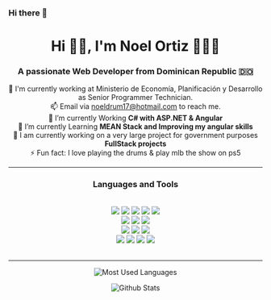 ### Hi there 👋
<h1 align="center">Hi 👋🏽, I'm Noel Ortiz 👨🏽‍💻</h1>
<h3 align="center">A passionate Web Developer from Dominican Republic 🇩🇴</h3>

<div align="center">
  🎎 I'm currently working at Ministerio de Economía, Planificación y Desarrollo as Senior Programmer Technician. <br>
  📫 Email via <a href="mailto:noeldrum17@hotmail.com">noeldrum17@hotmail.com</a> to reach me. <br>
  🌱 I’m currently Working <b> C# with ASP.NET & Angular </b> <br>
  🌱 I’m currently Learning <b> MEAN Stack and Improving my angular skills  </b> <br>
  👯 I am currently working on a very large project for government purposes <b> FullStack projects </b> <br>
  ⚡ Fun fact: I love playing the drums & play mlb the show on ps5
</div>

<hr/>

<h3 align="center">Languages and Tools</h3> <br>

<div align="center">
  <img src = "https://img.shields.io/badge/typescript-%23007ACC.svg?style=for-the-badge&logo=typescript&logoColor=white">
  <img src = "https://img.shields.io/badge/javascript-%23323330.svg?style=for-the-badge&logo=javascript&logoColor=%23F7DF1E">
  <img src = "https://img.shields.io/badge/html5-%23E34F26.svg?style=for-the-badge&logo=html5&logoColor=white">
  <img src = "https://img.shields.io/badge/css3-%231572B6.svg?style=for-the-badge&logo=css3&logoColor=white">
  <img src="https://img.shields.io/badge/c%23-%23239120.svg?style=for-the-badge&logo=c-sharp&logoColor=white">
</div>

<div align="center">
  <img src = "https://img.shields.io/badge/SASS-hotpink.svg?style=for-the-badge&logo=SASS&logoColor=white">
  <img src="https://img.shields.io/badge/bootstrap-%23563D7C.svg?style=for-the-badge&logo=bootstrap&logoColor=white">
  <img src = "https://img.shields.io/badge/angular-%23DD0031.svg?style=for-the-badge&logo=angular&logoColor=white">
</div>

<div align="center">
  <img src="https://img.shields.io/badge/JWT-black?style=for-the-badge&logo=JSON%20web%20tokens">
  <img src="https://img.shields.io/badge/Microsoft%20SQL%20Sever-CC2927?style=for-the-badge&logo=microsoft%20sql%20server&logoColor=white">
  <img src="https://img.shields.io/badge/mysql-%2300f.svg?style=for-the-badge&logo=mysql&logoColor=white">
</div>

<div align="center">
  <img src="https://img.shields.io/badge/Visual%20Studio%20Code-0078d7.svg?style=for-the-badge&logo=visual-studio-code&logoColor=white">
  <img src="https://img.shields.io/badge/Visual%20Studio-5C2D91.svg?style=for-the-badge&logo=visual-studio&logoColor=white">
  <img src="https://img.shields.io/badge/git-%23F05033.svg?style=for-the-badge&logo=git&logoColor=white">
  <img src="https://img.shields.io/badge/github-%23121011.svg?style=for-the-badge&logo=github&logoColor=white">
</div>

<br>
<hr/>

<div align="center">
  <p>
    <img src="https://github-readme-stats.vercel.app/api/top-langs?username=NoelDevs17&theme=tokyonight&layout=compact" alt="Most Used Languages" />
  </p>

  <p>
    <img src="https://github-readme-stats.vercel.app/api?username=NoelDevs17&show_icons=true&theme=tokyonight" alt="Github Stats" />
  </p>
</div>


